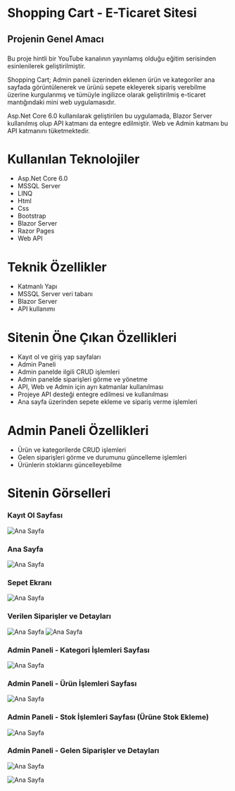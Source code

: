 # Shopping Cart - E-Ticaret Sitesi
## Projenin Genel Amacı
###
Bu proje hintli bir YouTube kanalının yayınlamış olduğu eğitim serisinden esinlenilerek geliştirilmiştir.

Shopping Cart; Admin paneli üzerinden eklenen ürün ve kategoriler ana sayfada görüntülenerek ve ürünü sepete ekleyerek sipariş verebilme üzerine kurgulanmış ve tümüyle ingilizce olarak geliştirilmiş e-ticaret mantığındaki mini web uygulamasıdır. 

Asp.Net Core 6.0 kullanılarak geliştirilen bu uygulamada, Blazor Server kullanılmış olup API katmanı da entegre edilmiştir. Web ve Admin katmanı bu API katmanını tüketmektedir.
###

# Kullanılan Teknolojiler
- Asp.Net Core 6.0
- MSSQL Server
- LINQ
- Html
- Css
- Bootstrap
- Blazor Server
- Razor Pages
- Web API

# Teknik Özellikler
- Katmanlı Yapı
- MSSQL Server veri tabanı
- Blazor Server
- API kullanımı
  
# Sitenin Öne Çıkan Özellikleri
- Kayıt ol ve giriş yap sayfaları 
- Admin Paneli
- Admin panelde ilgili CRUD işlemleri
- Admin panelde siparişleri görme ve yönetme
- API, Web ve Admin için ayrı katmanlar kullanılması
- Projeye API desteği entegre edilmesi ve kullanılması
- Ana sayfa üzerinden sepete ekleme ve sipariş verme işlemleri

# Admin Paneli Özellikleri
- Ürün ve kategorilerde CRUD işlemleri
- Gelen siparişleri görme ve durumunu güncelleme işlemleri
- Ürünlerin stoklarını güncelleyebilme

# Sitenin Görselleri

### Kayıt Ol Sayfası
![Ana Sayfa](https://github.com/busraozdemir0/ShoppingCart_WebSite/blob/master/Shop.Web/wwwroot/ProjectScreenshots/register.png)

### Ana Sayfa
![Ana Sayfa](https://github.com/busraozdemir0/ShoppingCart_WebSite/blob/master/Shop.Web/wwwroot/ProjectScreenshots/home.png)

### Sepet Ekranı
![Ana Sayfa](https://github.com/busraozdemir0/ShoppingCart_WebSite/blob/master/Shop.Web/wwwroot/ProjectScreenshots/addtocart.png)

### Verilen Siparişler ve Detayları
![Ana Sayfa](https://github.com/busraozdemir0/ShoppingCart_WebSite/blob/master/Shop.Web/wwwroot/ProjectScreenshots/orderHistory.png)
![Ana Sayfa](https://github.com/busraozdemir0/ShoppingCart_WebSite/blob/master/Shop.Web/wwwroot/ProjectScreenshots/orderDetails_home.png)

### Admin Paneli - Kategori İşlemleri Sayfası
![Ana Sayfa](https://github.com/busraozdemir0/ShoppingCart_WebSite/blob/master/Shop.Web/wwwroot/ProjectScreenshots/Adminpanel_category.png)

### Admin Paneli - Ürün İşlemleri Sayfası
![Ana Sayfa](https://github.com/busraozdemir0/ShoppingCart_WebSite/blob/master/Shop.Web/wwwroot/ProjectScreenshots/adminp_products.png)

### Admin Paneli - Stok İşlemleri Sayfası (Ürüne Stok Ekleme)
![Ana Sayfa](https://github.com/busraozdemir0/ShoppingCart_WebSite/blob/master/Shop.Web/wwwroot/ProjectScreenshots/productaddstock.png)

### Admin Paneli - Gelen Siparişler ve Detayları
![Ana Sayfa](https://github.com/busraozdemir0/ShoppingCart_WebSite/blob/master/Shop.Web/wwwroot/ProjectScreenshots/orders_admin.png)

![Ana Sayfa](https://github.com/busraozdemir0/ShoppingCart_WebSite/blob/master/Shop.Web/wwwroot/ProjectScreenshots/ordercustomerdetail_admin.png)

